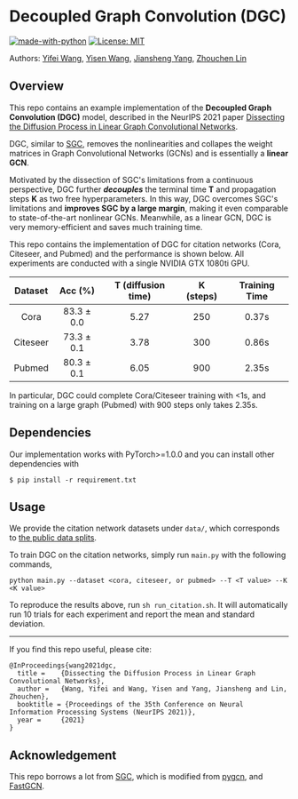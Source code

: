 # Decoupled Graph Convolution (DGC)

[![made-with-python](https://img.shields.io/badge/Made%20with-Python-red.svg)](#python)
[![License: MIT](https://img.shields.io/badge/License-MIT-yellow.svg)](https://opensource.org/licenses/MIT) 

Authors: [Yifei Wang](https://scholar.google.com.tw/citations?user=sNL8SSoAAAAJ&hl=en), [Yisen Wang](https://yisenwang.github.io/), [Jiansheng Yang](http://english.math.pku.edu.cn/peoplefaculty/64.html), [Zhouchen Lin](https://zhouchenlin.github.io/)

## Overview
This repo contains an example implementation of the **Decoupled Graph Convolution (DGC)** model, described in the NeurIPS 2021 paper [Dissecting the Diffusion Process in Linear Graph Convolutional Networks](https://arxiv.org/abs/2102.10739).

DGC, similar to [SGC](https://github.com/Tiiiger/SGC), removes the nonlinearities and collapes the weight matrices in Graph Convolutional Networks (GCNs) and is essentially a **linear GCN**. 

Motivated by the dissection of SGC's limitations from a continuous perspective, DGC further ***decouples*** the  terminal time **T** and propagation steps **K** as two free hyperparameters. 
In this way, DGC overcomes SGC's limitations and **improves SGC by a large margin**, making it even comparable to state-of-the-art nonlinear GCNs. Meanwhile, as a linear GCN, DGC is very memory-efficient and saves much training time. 

This repo contains the implementation of DGC for citation networks (Cora, Citeseer, and Pubmed) and the performance is shown below. All experiments are conducted with a single NVIDIA GTX 1080ti GPU.

Dataset | Acc (%) | **T** (diffusion time) | **K** (steps) | Training Time
:------:|:-----------:|:-------:|:-----------:|:-----------:|
Cora    |83.3 ± 0.0 | 5.27  | 250 | 0.37s 
Citeseer|73.3 ± 0.1| 3.78 | 300 | 0.86s 
Pubmed  |80.3 ± 0.1| 6.05 | 900 | 2.35s

In particular, DGC could complete Cora/Citeseer training with <1s, and training on a large graph (Pubmed) with 900 steps only takes 2.35s.

## Dependencies
Our implementation works with PyTorch>=1.0.0 and you can install other dependencies with

``$ pip install -r requirement.txt``

## Usage
We provide the citation network datasets under `data/`, which corresponds to [the public data splits](https://github.com/tkipf/gcn/tree/master/gcn/data).

To train DGC on the citation networks, simply run ``main.py`` with the following commands,
```
python main.py --dataset <cora, citeseer, or pubmed> --T <T value> --K <K value>
```
To reproduce the results above, run ```sh run_citation.sh```. It will automatically run 10 trials for each experiment and report the mean and standard deviation. 

---
If you find this repo useful, please cite: 
```
@InProceedings{wang2021dgc,
  title = 	 {Dissecting the Diffusion Process in Linear Graph Convolutional Networks},
  author = 	 {Wang, Yifei and Wang, Yisen and Yang, Jiansheng and Lin, Zhouchen},
  booktitle = {Proceedings of the 35th Conference on Neural Information Processing Systems (NeurIPS 2021)},
  year = 	 {2021}
}
```

## Acknowledgement
This repo borrows a lot from [SGC](https://github.com/Tiiiger/SGC), which is modified from [pygcn](https://github.com/tkipf/pygcn), and [FastGCN](https://github.com/matenure/FastGCN).
